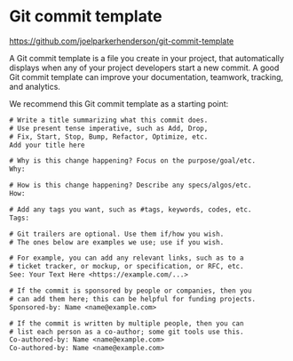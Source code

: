 # Git commit template

<https://github.com/joelparkerhenderson/git-commit-template>

A Git commit template is a file you create in your project, that automatically displays when any of your project developers start a new commit. A good Git commit template can improve your documentation, teamwork, tracking, and analytics.

We recommend this Git commit template as a starting point:

```txt
# Write a title summarizing what this commit does.
# Use present tense imperative, such as Add, Drop,
# Fix, Start, Stop, Bump, Refactor, Optimize, etc.
Add your title here

# Why is this change happening? Focus on the purpose/goal/etc.
Why:

# How is this change happening? Describe any specs/algos/etc.
How:

# Add any tags you want, such as #tags, keywords, codes, etc.
Tags:

# Git trailers are optional. Use them if/how you wish.
# The ones below are examples we use; use if you wish.

# For example, you can add any relevant links, such as to a
# ticket tracker, or mockup, or specification, or RFC, etc.
See: Your Text Here <https://example.com/...>

# If the commit is sponsored by people or companies, then you
# can add them here; this can be helpful for funding projects.
Sponsored-by: Name <name@example.com>

# If the commit is written by multiple people, then you can
# list each person as a co-author; some git tools use this.
Co-authored-by: Name <name@example.com>
Co-authored-by: Name <name@example.com>
```
